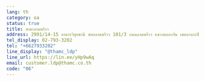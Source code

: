 ```yaml
---
lang: th
category: oa
status: true
title: สาขาลาดพร้าว
address: 2991/14-15 อาคารวิสุทธานี ซอยลาดพร้าว 101/3 ถนนลาดพร้าว แขวงคลองจั่น เขตบางกะปิ กรุงเทพมหานคร 10240
tel_display: 02-793-3202
tel: "+6627933202"
line_display: "@thamc_ldp"
line_url: https://lin.ee/yHp9wAq
email: customer.ldp@thamc.co.th
code: "06"
---
```

